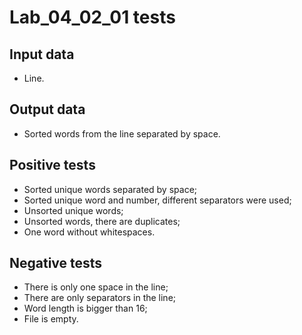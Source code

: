 # Lab_04_02_01 tests
## Input data
- Line.
## Output data
- Sorted words from the line separated by space.
## Positive tests
- Sorted unique words separated by space;
- Sorted unique word and number, different separators were used;
- Unsorted unique words;
- Unsorted words, there are duplicates;
- One word without whitespaces.
## Negative tests
- There is only one space in the line;
- There are only separators in the line;
- Word length is bigger than 16;
- File is empty.
